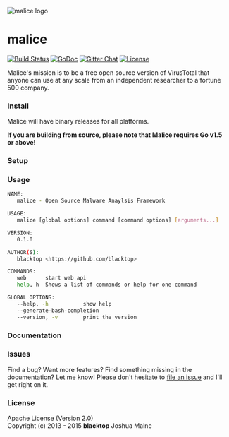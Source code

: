 ![malice logo][malice-logo]
# malice
[![Build Status][travis-badge]](https://travis-ci.org/blacktop/go-malice)
[![GoDoc](https://godoc.org/github.com/blacktop/go-malice?status.svg)](https://godoc.org/github.com/blacktop/go-malice)
[![Gitter Chat][gitter-badge]][gitter-link]
[![License][license]](http://www.apache.org/licenses/LICENSE-2.0)

Malice's mission is to be a free open source version of VirusTotal that anyone can use at any scale from an independent researcher to a fortune 500 company.

### Install

Malice will have binary releases for all platforms.

**If you are building from source, please note that Malice requires Go v1.5 or above!**

### Setup


### Usage
```bash
NAME:
   malice - Open Source Malware Anaylsis Framework

USAGE:
   malice [global options] command [command options] [arguments...]

VERSION:
   0.1.0

AUTHOR(S):
   blacktop <https://github.com/blacktop>

COMMANDS:
   web		start web api
   help, h	Shows a list of commands or help for one command

GLOBAL OPTIONS:
   --help, -h			show help
   --generate-bash-completion
   --version, -v		print the version
```

### Documentation

### Issues

Find a bug? Want more features? Find something missing in the documentation? Let me know! Please don't hesitate to [file an issue](https://github.com/blacktop/go-malice/issues/new) and I'll get right on it.

### License
Apache License (Version 2.0)  
Copyright (c) 2013 - 2015 **blacktop** Joshua Maine

<!-- Links -->
[malice-logo]: https://raw.githubusercontent.com/blacktop/go-malice/master/docs/logo/malice.png
[travis-badge]: https://travis-ci.org/blacktop/go-malice.svg?branch=master
[gitter-badge]: https://badges.gitter.im/blacktop/go-malice.svg
[gitter-link]: https://gitter.im/blacktop/go-malice
[license]: https://img.shields.io/badge/licence-Apache%202-blue.svg
